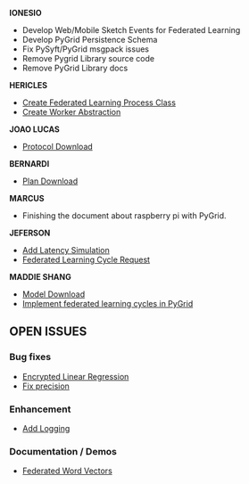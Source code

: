 **IONESIO**
- Develop Web/Mobile Sketch Events for Federated Learning
- Develop PyGrid Persistence Schema
- Fix PySyft/PyGrid msgpack issues
- Remove Pygrid Library source code
- Remove PyGrid Library docs

**HERICLES**
- [Create Federated Learning Process Class](https://github.com/OpenMined/PyGrid/issues/453)
- [Create Worker Abstraction](https://github.com/OpenMined/PyGrid/issues/455)

**JOAO LUCAS**
- [Protocol Download](https://github.com/OpenMined/PyGrid/issues/466)

**BERNARDI**
- [Plan Download](https://github.com/OpenMined/PyGrid/issues/465)

**MARCUS**
- Finishing the document about raspberry pi with PyGrid.

**JEFERSON**
- [Add Latency Simulation](https://github.com/OpenMined/PySyft/issues/3007)
- [Federated Learning Cycle Request](https://github.com/OpenMined/PyGrid/issues/464)

**MADDIE SHANG**
- [Model Download](https://github.com/OpenMined/PyGrid/issues/467)
- [Implement federated learning cycles in PyGrid](https://github.com/OpenMined/PyGrid/issues/438)

## OPEN ISSUES

### Bug fixes
- [Encrypted Linear Regression](https://github.com/OpenMined/PyGrid/issues/390)
- [Fix precision](https://github.com/OpenMined/PyGrid/issues/390)

### Enhancement
- [Add Logging](https://github.com/OpenMined/PyGrid/issues/330)

### Documentation / Demos
- [Federated Word Vectors](https://github.com/OpenMined/PyGrid/issues/372)